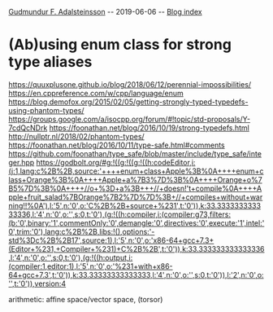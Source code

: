 [Gudmundur F. Adalsteinsson](https://github.com/gummif) -- 2019-06-06 -- [Blog index](http://gummif.github.io/blog)

# (Ab)using enum class for strong type aliases

https://quuxplusone.github.io/blog/2018/06/12/perennial-impossibilities/
https://en.cppreference.com/w/cpp/language/enum
https://blog.demofox.org/2015/02/05/getting-strongly-typed-typedefs-using-phantom-types/
https://groups.google.com/a/isocpp.org/forum/#!topic/std-proposals/Y-7cdQcNDrk
https://foonathan.net/blog/2016/10/19/strong-typedefs.html
http://nullptr.nl/2018/02/phantom-types/
https://foonathan.net/blog/2016/10/11/type-safe.html#comments
https://github.com/foonathan/type_safe/blob/master/include/type_safe/integer.hpp
https://godbolt.org/#g:!((g:!((g:!((h:codeEditor,i:(j:1,lang:c%2B%2B,source:'++++enum+class+Apple%3B%0A++++enum+class+Orange%3B%0A++++Apple+a%7B3%7D%3B%0A++++Orange+o%7B5%7D%3B%0A++++//o+%3D+a%3B+++//+doesn!'t+compile%0A++++Apple+fruit_salad%7BOrange%7B2%7D%7D%3B+//+compiles+without+warning!!%0A'),l:'5',n:'0',o:'C%2B%2B+source+%231',t:'0')),k:33.333333333333336,l:'4',n:'0',o:'',s:0,t:'0'),(g:!((h:compiler,i:(compiler:g73,filters:(b:'0',binary:'1',commentOnly:'0',demangle:'0',directives:'0',execute:'1',intel:'0',trim:'0'),lang:c%2B%2B,libs:!(),options:'-std%3Dc%2B%2B17',source:1),l:'5',n:'0',o:'x86-64+gcc+7.3+(Editor+%231,+Compiler+%231)+C%2B%2B',t:'0')),k:33.333333333333336,l:'4',n:'0',o:'',s:0,t:'0'),(g:!((h:output,i:(compiler:1,editor:1),l:'5',n:'0',o:'%231+with+x86-64+gcc+7.3',t:'0')),k:33.33333333333333,l:'4',n:'0',o:'',s:0,t:'0')),l:'2',n:'0',o:'',t:'0')),version:4


arithmetic: affine space/vector space, (torsor)



